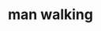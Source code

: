 ---
layout: smileys&emotion
title: man walking
emoji: man_walking
permalink: 🚶‍♂️.html
image: assets/img/3moji/man_walking.png
---